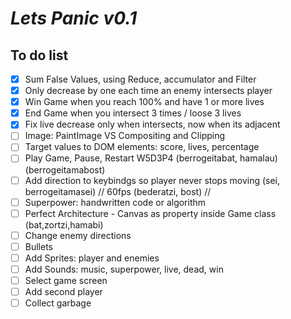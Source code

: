 # _Lets Panic v0.1_

## To do list

- [x] Sum False Values, using Reduce, accumulator and Filter 
- [x] Only decrease by one each time an enemy intersects player
- [x] Win Game when you reach 100% and have 1 or more lives
- [x] End Game when you intersect 3 times / loose 3 lives
- [x] Fix live decrease only when intersects, now when its adjacent
- [ ] Image: PaintImage VS Compositing and Clipping
- [ ] Target values to DOM elements: score, lives, percentage
- [ ] Play Game, Pause, Restart W5D3P4 (berrogeitabat, hamalau) (berrogeitamabost)
- [ ] Add direction to keybindgs so player never stops moving (sei, berrogeitamasei) // 60fps (bederatzi, bost) // 
- [ ] Superpower: handwritten code or algorithm
- [ ] Perfect Architecture - Canvas as property inside Game class (bat,zortzi,hamabi)
- [ ] Change enemy directions
- [ ] Bullets
- [ ] Add Sprites: player and enemies
- [ ] Add Sounds: music, superpower, live, dead, win
- [ ] Select game screen
- [ ] Add second player
- [ ] Collect garbage
